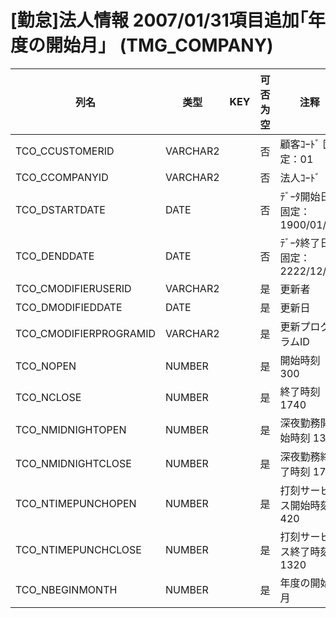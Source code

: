# [勤怠]法人情報                      2007/01/31項目追加｢年度の開始月」        (TMG_COMPANY)
| 列名   | 类型   | KEY  | 可否为空 | 注释   |
| ---- | ---- | ---- | ---- | ---- |
|TCO_CCUSTOMERID|VARCHAR2||否|顧客ｺｰﾄﾞ                        固定：01                                                       |
|TCO_CCOMPANYID|VARCHAR2||否|法人ｺｰﾄﾞ                                                                                    |
|TCO_DSTARTDATE|DATE||否|ﾃﾞｰﾀ開始日                       固定：1900/01/01                                               |
|TCO_DENDDATE|DATE||否|ﾃﾞｰﾀ終了日                       固定：2222/12/31                                               |
|TCO_CMODIFIERUSERID|VARCHAR2||是|更新者                                                                                       |
|TCO_DMODIFIEDDATE|DATE||是|更新日                                                                                       |
|TCO_CMODIFIERPROGRAMID|VARCHAR2||是|更新プログラムID                                                                                 |
|TCO_NOPEN|NUMBER||是|開始時刻                          300                                                         |
|TCO_NCLOSE|NUMBER||是|終了時刻                          1740                                                        |
|TCO_NMIDNIGHTOPEN|NUMBER||是|深夜勤務開始時刻                      1320                                                        |
|TCO_NMIDNIGHTCLOSE|NUMBER||是|深夜勤務終了時刻                      1740                                                        |
|TCO_NTIMEPUNCHOPEN|NUMBER||是|打刻サービス開始時刻                    420                                                         |
|TCO_NTIMEPUNCHCLOSE|NUMBER||是|打刻サービス終了時刻                    1320                                                        |
|TCO_NBEGINMONTH|NUMBER||是|年度の開始月                                                                                    |
